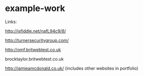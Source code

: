 # example-work

Links:

http://jsfiddle.net/nafL94c9/8/

http://turnersecuritygroup.com/

http://omf.britwebtest.co.uk

brocktaylor.britwebtest.co.uk

http://jamieamcdonald.co.uk/ 
(includes other websites in portfolio)

